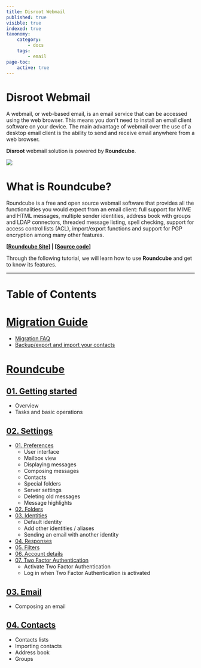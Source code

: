 ```yaml
---
title: Disroot Webmail
published: true
visible: true
indexed: true
taxonomy:
    category:
        - docs
    tags:
        - email
page-toc:
    active: true
---
```


# Disroot Webmail

A webmail, or web-based email, is an email service that can be accessed using the web browser. This means you don't need to install an email client software on your device. The main advantage of webmail over the use of a desktop email client is the ability to send and receive email anywhere from a web browser.

**Disroot** webmail solution is powered by **Roundcube**.


![](roundcube/rc_logo.png)

# What is Roundcube?
Roundcube is a free and open source webmail software that provides all the functionalities you would expect from an email client: full support for MIME and HTML messages, multiple sender identities, address book with groups and LDAP connectors, threaded message listing, spell checking, support for access control lists (ACL), import/export functions and support for PGP encryption among many other features.

**[[Roundcube Site](https://roundcube.net/)] | [[Source code](https://github.com/roundcube/roundcubemail/)]**

Through the following tutorial, we will learn how to use **Roundcube** and get to know its features.

----

# Table of Contents

# [Migration Guide](migration)
  - [Migration FAQ](migration/faq)
  - [Backup/export and import your contacts](migration/backup)

# [Roundcube](roundcube)
## [01. Getting started](roundcube/getting_started)
  - Overview
  - Tasks and basic operations

## [02. Settings](roundcube/settings)
  - [01. Preferences](roundcube/settings/preferences)
    - User interface
    - Mailbox view
    - Displaying messages
    - Composing messages
    - Contacts
    - Special folders
    - Server settings
    - Deleting old messages
    - Message highlights
  - [02. Folders](roundcube/settings/folders)
  - [03. Identities](roundcube/settings/identities)
    - Default identity
    - Add other identities / aliases
    - Sending an email with another identity
  - [04. Responses](roundcube/settings/responses)
  - [05. Filters](roundcube/settings/filters)
  - [06. Account details](roundcube/settings/account_details)
  - [07. Two Factor Authentication](roundcube/settings/2fa)
    - Activate Two Factor Authentication
    - Log in when Two Factor Authentication is activated

## [03. Email](roundcube/email)
  - Composing an email

## [04. Contacts](roundcube/contacts)
  - Contacts lists
  - Importing contacts
  - Address book
  - Groups
